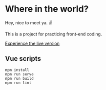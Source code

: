# Where in the world?
Hey, nice to meet ya. :v:

This is a project for practicing front-end coding.

[Experience the live version](https://kevintosli.github.io/whereintheworld/)



## Vue scripts

```
npm install
npm run serve
npm run build
npm run lint
```
